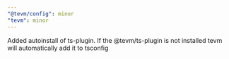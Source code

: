 ```yaml
---
"@tevm/config": minor
"tevm": minor
---
```


Added autoinstall of ts-plugin. If the @tevm/ts-plugin is not installed tevm will automatically add it to tsconfig
